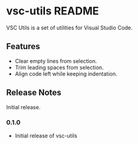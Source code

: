 # vsc-utils README

VSC Utils is a set of utilities for Visual Studio Code.

## Features

- Clear empty lines from selection.
- Trim leading spaces from selection.
- Align code left while keeping indentation.

## Release Notes

Initial release.

### 0.1.0

- Initial release of vsc-utils

